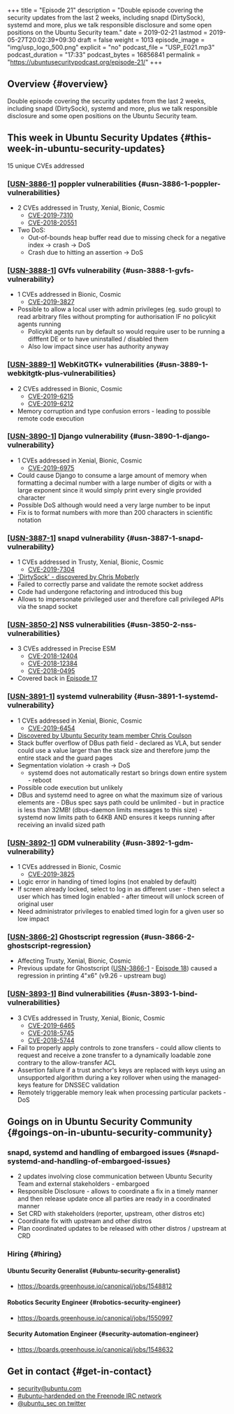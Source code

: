 +++
title = "Episode 21"
description = "Double episode covering the security updates from the last 2 weeks, including snapd (DirtySock), systemd and more, plus we talk responsible disclosure and some open positions on the Ubuntu Security team."
date = 2019-02-21
lastmod = 2019-05-27T20:02:39+09:30
draft = false
weight = 1013
episode_image = "img/usp_logo_500.png"
explicit = "no"
podcast_file = "USP_E021.mp3"
podcast_duration = "17:33"
podcast_bytes = 16856841
permalink = "https://ubuntusecuritypodcast.org/episode-21/"
+++

## Overview {#overview}

Double episode covering the security updates from the last 2 weeks, including snapd (DirtySock), systemd and more, plus we talk responsible disclosure and some open positions on the Ubuntu Security team.


## This week in Ubuntu Security Updates {#this-week-in-ubuntu-security-updates}

15 unique CVEs addressed


### [[USN-3886-1](https://usn.ubuntu.com/3886-1/)] poppler vulnerabilities {#usn-3886-1-poppler-vulnerabilities}

-   2 CVEs addressed in Trusty, Xenial, Bionic, Cosmic
    -   [CVE-2019-7310](https://people.canonical.com/~ubuntu-security/cve/CVE-2019-7310)
    -   [CVE-2018-20551](https://people.canonical.com/~ubuntu-security/cve/CVE-2018-20551)
-   Two DoS:
    -   Out-of-bounds heap buffer read due to missing check for a negative index -> crash -> DoS
    -   Crash due to hitting an assertion -> DoS


### [[USN-3888-1](https://usn.ubuntu.com/3888-1/)] GVfs vulnerability {#usn-3888-1-gvfs-vulnerability}

-   1 CVEs addressed in Bionic, Cosmic
    -   [CVE-2019-3827](https://people.canonical.com/~ubuntu-security/cve/CVE-2019-3827)
-   Possible to allow a local user with admin privileges (eg. sudo group) to read arbitrary files without prompting for authorisation IF no policykit agents running
    -   Policykit agents run by default so would require user to be running a difffent DE or to have uninstalled / disabled them
    -   Also low impact since user has authority anyway


### [[USN-3889-1](https://usn.ubuntu.com/3889-1/)] WebKitGTK+ vulnerabilities {#usn-3889-1-webkitgtk-plus-vulnerabilities}

-   2 CVEs addressed in Bionic, Cosmic
    -   [CVE-2019-6215](https://people.canonical.com/~ubuntu-security/cve/CVE-2019-6215)
    -   [CVE-2019-6212](https://people.canonical.com/~ubuntu-security/cve/CVE-2019-6212)
-   Memory corruption and type confusion errors - leading to possible remote code execution


### [[USN-3890-1](https://usn.ubuntu.com/3890-1/)] Django vulnerability {#usn-3890-1-django-vulnerability}

-   1 CVEs addressed in Xenial, Bionic, Cosmic
    -   [CVE-2019-6975](https://people.canonical.com/~ubuntu-security/cve/CVE-2019-6975)
-   Could cause Django to consume a large amount of memory when formatting a decimal number with a large number of digits or with a large exponent since it would simply print every single provided character
-   Possible DoS although would need a very large number to be input
-   Fix is to format numbers with more than 200 characters in scientific notation


### [[USN-3887-1](https://usn.ubuntu.com/3887-1/)] snapd vulnerability {#usn-3887-1-snapd-vulnerability}

-   1 CVEs addressed in Trusty, Xenial, Bionic, Cosmic
    -   [CVE-2019-7304](https://people.canonical.com/~ubuntu-security/cve/CVE-2019-7304)
-   ['DirtySock' - discovered by Chris Moberly](https://shenaniganslabs.io/2019/02/13/Dirty-Sock.html)
-   Failed to correctly parse and validate the remote socket address
-   Code had undergone refactoring and introduced this bug
-   Allows to impersonate privileged user and therefore call privileged APIs via the snapd socket


### [[USN-3850-2](https://usn.ubuntu.com/3850-2/)] NSS vulnerabilities {#usn-3850-2-nss-vulnerabilities}

-   3 CVEs addressed in Precise ESM
    -   [CVE-2018-12404](https://people.canonical.com/~ubuntu-security/cve/CVE-2018-12404)
    -   [CVE-2018-12384](https://people.canonical.com/~ubuntu-security/cve/CVE-2018-12384)
    -   [CVE-2018-0495](https://people.canonical.com/~ubuntu-security/cve/CVE-2018-0495)
-   Covered back in [Episode 17](https://ubuntusecuritypodcast.org/episode-17/)


### [[USN-3891-1](https://usn.ubuntu.com/3891-1/)] systemd vulnerability {#usn-3891-1-systemd-vulnerability}

-   1 CVEs addressed in Xenial, Bionic, Cosmic
    -   [CVE-2019-6454](https://people.canonical.com/~ubuntu-security/cve/CVE-2019-6454)
-   [Discovered by Ubuntu Security team member Chris Coulson](https://www.openwall.com/lists/oss-security/2019/02/18/3)
-   Stack buffer overflow of DBus path field - declared as VLA, but sender could use a value larger than the stack size and therefore jump the entire stack and the guard pages
-   Segmentation violation -> crash -> DoS
    -   systemd does not automatically restart so brings down entire system - reboot
-   Possible code execution but unlikely
-   DBus and systemd need to agree on what the maximum size of various elements are - DBus spec says path could be unlimited - but in practice is less than 32MB! (dbus-daemon limits messages to this size) - systemd now limits path to 64KB AND ensures it keeps running after receiving an invalid sized path


### [[USN-3892-1](https://usn.ubuntu.com/3892-1/)] GDM vulnerability {#usn-3892-1-gdm-vulnerability}

-   1 CVEs addressed in Bionic, Cosmic
    -   [CVE-2019-3825](https://people.canonical.com/~ubuntu-security/cve/CVE-2019-3825)
-   Logic error in handing of timed logins (not enabled by default)
-   If screen already locked, select to log in as different user - then select a user which has timed login enabled - after timeout will unlock screen of original user
-   Need administrator privileges to enabled timed login for a given user so low impact


### [[USN-3866-2](https://usn.ubuntu.com/3866-2/)] Ghostscript regression {#usn-3866-2-ghostscript-regression}

-   Affecting Trusty, Xenial, Bionic, Cosmic
-   Previous update for Ghostscript ([USN-3866-1](https://usn.ubuntu.com/3866-1/) - [Episode 18](https://ubuntusecuritypodcast.org/episode-18/)) caused a regression in printing 4"x6" (v9.26 - upstream bug)


### [[USN-3893-1](https://usn.ubuntu.com/3893-1/)] Bind vulnerabilities {#usn-3893-1-bind-vulnerabilities}

-   3 CVEs addressed in Trusty, Xenial, Bionic, Cosmic
    -   [CVE-2019-6465](https://people.canonical.com/~ubuntu-security/cve/CVE-2019-6465)
    -   [CVE-2018-5745](https://people.canonical.com/~ubuntu-security/cve/CVE-2018-5745)
    -   [CVE-2018-5744](https://people.canonical.com/~ubuntu-security/cve/CVE-2018-5744)
-   Fail to properly apply controls to zone transfers - could allow clients to request and receive a zone transfer to a dynamically loadable zone contrary to the allow-transfer ACL
-   Assertion failure if a trust anchor's keys are replaced with keys using an unsupported algorithm during a key rollover when using the managed-keys feature for DNSSEC validation
-   Remotely triggerable memory leak when processing particular packets - DoS


## Goings on in Ubuntu Security Community {#goings-on-in-ubuntu-security-community}


### snapd, systemd and handling of embargoed issues {#snapd-systemd-and-handling-of-embargoed-issues}

-   2 updates involving close communication between Ubuntu Security Team and external stakeholders - embargoed
-   Responsible Disclosure - allows to coordinate a fix in a timely manner and then release update once all parties are ready in a coordinated manner
-   Set CRD with stakeholders (reporter, upstream, other distros etc)
-   Coordinate fix with upstream and other distros
-   Plan coordinated updates to be released with other distros / upstream at CRD


### Hiring {#hiring}


#### Ubuntu Security Generalist {#ubuntu-security-generalist}

-   <https://boards.greenhouse.io/canonical/jobs/1548812>


#### Robotics Security Engineer {#robotics-security-engineer}

-   <https://boards.greenhouse.io/canonical/jobs/1550997>


#### Security Automation Engineer {#security-automation-engineer}

-   <https://boards.greenhouse.io/canonical/jobs/1548632>


## Get in contact {#get-in-contact}

-   [security@ubuntu.com](mailto:security@ubuntu.com)
-   [#ubuntu-hardended on the Freenode IRC network](http://webchat.freenode.net?channels=%23ubuntu-hardened&uio=d4)
-   [@ubuntu\_sec on twitter](https://twitter.com/ubuntu%5Fsec)